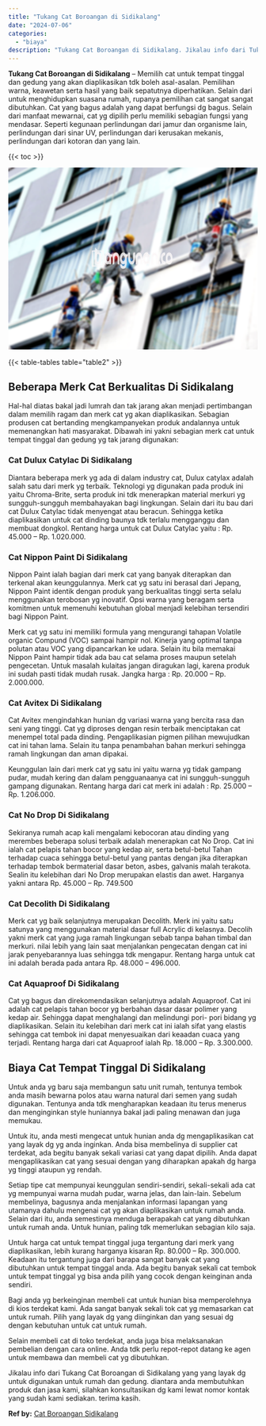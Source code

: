 ```yaml
---
title: "Tukang Cat Boroangan di Sidikalang"
date: "2024-07-06"
categories: 
  - "biaya"
description: "Tukang Cat Boroangan di Sidikalang. Jikalau info dari Tukang Cat Boroangan di Sidikalang yang yang layak dg untuk digunakan untuk rumah dan gedung. diantara..."
---
```


**Tukang Cat Boroangan di Sidikalang** – Memilih cat untuk tempat tinggal dan gedung yang akan diaplikasikan tdk boleh asal-asalan. Pemilihan warna, keawetan serta hasil yang baik sepatutnya diperhatikan. Selain dari untuk menghidupkan suasana rumah, rupanya pemilihan cat sangat sangat dibutuhkan. Cat yang bagus adalah yang dapat berfungsi dg bagus. Selain dari manfaat mewarnai, cat yg dipilih perlu memiliki sebagian fungsi yang mendasar. Seperti kegunaan perlindungan dari jamur dan organisme lain, perlindungan dari sinar UV, perlindungan dari kerusakan mekanis, perlindungan dari kotoran dan yang lain.

{{< toc >}}

![Tukang Cat Boroangan di Sidikalang](/images/jasa-cat-murah07.png)

{{< table-tables table="table2" >}}

## Beberapa Merk Cat Berkualitas Di Sidikalang

Hal-hal diatas bakal jadi lumrah dan tak jarang akan menjadi pertimbangan dalam memilih ragam dan merk cat yg akan diaplikasikan. Sebagian produsen cat bertanding mengkampanyekan produk andalannya untuk memenangkan hati masyarakat. Dibawah ini yakni sebagian merk cat untuk tempat tinggal dan gedung yg tak jarang digunakan:

### Cat Dulux Catylac Di Sidikalang

Diantara beberapa merk yg ada di dalam industry cat, Dulux catylax adalah salah satu dari merk yg terbaik. Teknologi yg digunakan pada produk ini yaitu Chroma-Brite, serta produk ini tdk menerapkan material merkuri yg sungguh-sungguh membahayakan bagi lingkungan. Selain dari itu bau dari cat Dulux Catylac tidak menyengat atau beracun. Sehingga ketika diaplikasikan untuk cat dinding baunya tdk terlalu mengganggu dan membuat dongkol. Rentang harga untuk cat Dulux Catylac yaitu : Rp. 45.000 – Rp. 1.020.000.

### Cat Nippon Paint Di Sidikalang

Nippon Paint ialah bagian dari merk cat yang banyak diterapkan dan terkenal akan keunggulannya. Merk cat yg satu ini berasal dari Jepang, Nippon Paint identik dengan produk yang berkualitas tinggi serta selalu menggunakan terobosan yg inovatif. Opsi warna yang beragam serta komitmen untuk memenuhi kebutuhan global menjadi kelebihan tersendiri bagi Nippon Paint.

Merk cat yg satu ini memiliki formula yang mengurangi tahapan Volatile organic Compund (VOC) sampai hampir nol. Kinerja yang optimal tanpa polutan atau VOC yang dipancarkan ke udara. Selain itu bila memakai Nippon Paint hampir tidak ada bau cat selama proses maupun setelah pengecetan. Untuk masalah kulaitas jangan diragukan lagi, karena produk ini sudah pasti tidak mudah rusak. Jangka harga : Rp. 20.000 – Rp. 2.000.000.

### Cat Avitex Di Sidikalang

Cat Avitex mengindahkan hunian dg variasi warna yang bercita rasa dan seni yang tinggi. Cat yg diproses dengan resin terbaik menciptakan cat menempel total pada dinding. Pengaplikasian pigmen pilihan mewujudkan cat ini tahan lama. Selain itu tanpa penambahan bahan merkuri sehingga ramah lingkungan dan aman dipakai.

Keunggulan lain dari merk cat yg satu ini yaitu warna yg tidak gampang pudar, mudah kering dan dalam pengguanaanya cat ini sungguh-sungguh gampang digunakan. Rentang harga dari cat merk ini adalah : Rp. 25.000 – Rp. 1.206.000.

### Cat No Drop Di Sidikalang

Sekiranya rumah acap kali mengalami kebocoran atau dinding yang merembes beberapa solusi terbaik adalah menerapkan cat No Drop. Cat ini ialah cat pelapis tahan bocor yang kedap air, serta betul-betul Tahan terhadap cuaca sehingga betul-betul yang pantas dengan jika diterapkan terhadap tembok bermaterial dasar beton, asbes, galvanis malah terakota. Sealin itu kelebihan dari No Drop merupakan elastis dan awet. Harganya yakni antara Rp. 45.000 – Rp. 749.500

### Cat Decolith Di Sidikalang

Merk cat yg baik selanjutnya merupakan Decolith. Merk ini yaitu satu satunya yang menggunakan material dasar full Acrylic di kelasnya. Decolih yakni merk cat yang juga ramah lingkungan sebab tanpa bahan timbal dan merkuri. nilai lebih yang lain saat menjalankan pengecatan dengan cat ini jarak penyebarannya luas sehingga tdk mengapur. Rentang harga untuk cat ini adalah berada pada antara Rp. 48.000 – 496.000.

### Cat Aquaproof Di Sidikalang

Cat yg bagus dan direkomendasikan selanjutnya adalah Aquaproof. Cat ini adalah cat pelapis tahan bocor yg berbahan dasar dasar polimer yang kedap air. Sehingga dapat menghalangi dan melindungi pori- pori bidang yg diaplikasikan. Selain itu kelebihan dari merk cat ini ialah sifat yang elastis sehingga cat tembok ini dapat menyesuaikan dari keaadan cuaca yang terjadi. Rentang harga dari cat Aquaproof ialah Rp. 18.000 – Rp. 3.300.000.

## Biaya Cat Tempat Tinggal Di Sidikalang

Untuk anda yg baru saja membangun satu unit rumah, tentunya tembok anda masih bewarna polos atau warna natural dari semen yang sudah digunakan. Tentunya anda tdk mengharapkan keadaan itu terus menerus dan menginginkan style huniannya bakal jadi paling menawan dan juga memukau.

Untuk itu, anda mesti mengecat untuk hunian anda dg mengaplikasikan cat yang layak dg yg anda inginkan. Anda bisa membelinya di supplier cat terdekat, ada begitu banyak sekali variasi cat yang dapat dipilih. Anda dapat mengaplikasikan cat yang sesuai dengan yang diharapkan apakah dg harga yg tinggi ataupun yg rendah.

Setiap tipe cat mempunyai keunggulan sendiri-sendiri, sekali-sekali ada cat yg mempunyai warna mudah pudar, warna jelas, dan lain-lain. Sebelum membelinya, bagusnya anda menjalankan informasi lapangan yang utamanya dahulu mengenai cat yg akan diaplikasikan untuk rumah anda. Selain dari itu, anda semestinya menduga berapakah cat yang dibutuhkan untuk rumah anda. Untuk hunian, paling tdk memerlukan sebagian kilo saja.

Untuk harga cat untuk tempat tinggal juga tergantung dari merk yang diaplikasikan, lebih kurang harganya kisaran Rp. 80.000 – Rp. 300.000. Keadaan itu tergantung juga dari barapa sangat banyak cat yang dibutuhkan untuk tempat tinggal anda. Ada begitu banyak sekali cat tembok untuk tempat tinggal yg bisa anda pilih yang cocok dengan keinginan anda sendiri.

Bagi anda yg berkeinginan membeli cat untuk hunian bisa memperolehnya di kios terdekat kami. Ada sangat banyak sekali tok cat yg memasarkan cat untuk rumah. Pilih yang layak dg yang diinginkan dan yang sesuai dg dengan kebutuhan untuk cat untuk rumah.

Selain membeli cat di toko terdekat, anda juga bisa melaksanakan pembelian dengan cara online. Anda tdk perlu repot-repot datang ke agen untuk membawa dan membeli cat yg dibutuhkan.

Jikalau info dari Tukang Cat Boroangan di Sidikalang yang yang layak dg untuk digunakan untuk rumah dan gedung. diantara anda membutuhkan produk dan jasa kami, silahkan konsultasikan dg kami lewat nomor kontak yang sudah kami sediakan. terima kasih.

**Ref by:** [Cat Boroangan Sidikalang](https://id.wikipedia.org/wiki/Cat)

